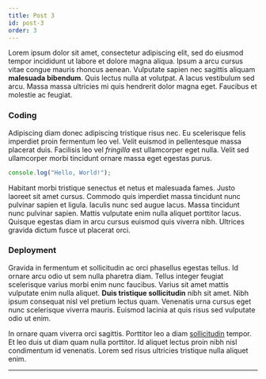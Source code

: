```yaml
---
title: Post 3
id: post-3
order: 3
---
```


Lorem ipsum dolor sit amet, consectetur adipiscing elit, sed do eiusmod tempor incididunt ut labore et dolore magna aliqua. Ipsum a arcu cursus vitae congue mauris rhoncus aenean. Vulputate sapien nec sagittis aliquam **malesuada bibendum**. Quis lectus nulla at volutpat. A lacus vestibulum sed arcu. Massa massa ultricies mi quis hendrerit dolor magna eget. Faucibus et molestie ac feugiat.

### Coding

Adipiscing diam donec adipiscing tristique risus nec. Eu scelerisque felis imperdiet proin fermentum leo vel. Velit euismod in pellentesque massa placerat duis. Facilisis leo vel _fringilla_ est ullamcorper eget nulla. Velit sed ullamcorper morbi tincidunt ornare massa eget egestas purus.

```js
console.log("Hello, World!");
```

Habitant morbi tristique senectus et netus et malesuada fames. Justo laoreet sit amet cursus. Commodo quis imperdiet massa tincidunt nunc pulvinar sapien et ligula. Iaculis nunc sed augue lacus. Massa tincidunt nunc pulvinar sapien. Mattis vulputate enim nulla aliquet porttitor lacus. Quisque egestas diam in arcu cursus euismod quis viverra nibh. Ultrices gravida dictum fusce ut placerat orci.

### Deployment

Gravida in fermentum et sollicitudin ac orci phasellus egestas tellus. Id ornare arcu odio ut sem nulla pharetra diam. Tellus integer feugiat scelerisque varius morbi enim nunc faucibus. Varius sit amet mattis vulputate enim nulla aliquet. **Duis tristique sollicitudin** nibh sit amet. Nibh ipsum consequat nisl vel pretium lectus quam. Venenatis urna cursus eget nunc scelerisque viverra mauris. Euismod lacinia at quis risus sed vulputate odio ut enim.

In ornare quam viverra orci sagittis. Porttitor leo a diam [sollicitudin](example.com) tempor. Et leo duis ut diam quam nulla porttitor. Id aliquet lectus proin nibh nisl condimentum id venenatis. Lorem sed risus ultricies tristique nulla aliquet enim.

---
